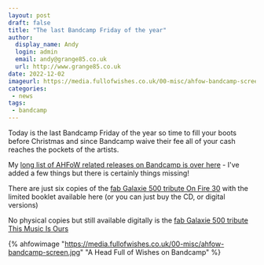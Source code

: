 ```yaml
---
layout: post
draft: false
title: "The last Bandcamp Friday of the year"
author:
  display_name: Andy
  login: admin
  email: andy@grange85.co.uk
  url: http://www.grange85.co.uk
date: 2022-12-02
imageurl: https://media.fullofwishes.co.uk/00-misc/ahfow-bandcamp-screen.jpg
categories:
 - news
tags:
 - bandcamp
---
```

Today is the last Bandcamp Friday of the year so time to fill your boots before Christmas and since Bandcamp waive their fee all of your cash reaches the pockets of the artists.


My [long list of AHFoW related releases on Bandcamp is over here](https://www.fullofwishes.co.uk/articles/bandcamp-releases/) - I've added a few things but there is certainly things missing!

There are just six copies of the [fab Galaxie 500 tribute On Fire 30](https://aheadfullofwishes.bandcamp.com/album/on-fire-30) with the limited booklet available here (or you can just buy the CD, or digital versions)

No physical copies but still available digitally is the [fab Galaxie 500 tribute This Music Is Ours](https://aheadfullofwishes.bandcamp.com/album/this-music-is-ours)

{% ahfowimage "https://media.fullofwishes.co.uk/00-misc/ahfow-bandcamp-screen.jpg" "A Head Full of Wishes on Bandcamp" %}
